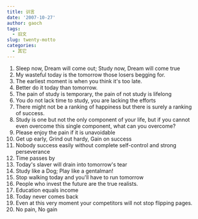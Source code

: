 ```yaml
---
title: 训言
date: '2007-10-27'
author: gaoch
tags:
  - 旧文
slug: twenty-motto
categories:
  - 其它
---
```


1. Sleep now, Dream will come out; Study now, Dream will come true  
2. My wasteful today is the tomorrow those losers begging for.  
3. The earliest moment is when you think it's too late.  
4. Better do it today than tomorrow.  
5. The pain of study is temporary, the pain of not study is lifelong  
6. You do not lack time to study, you are lacking the efforts  
7. There might not be a ranking of happiness but there is surely a ranking of success.  
8. Study is one but not the only component of your life, but if you cannot even overcome this single component, what can you overcome?
9. Please enjoy the pain if it is unavoidable  
10. Get up early, Grind out hardy, Gain on success  
11. Nobody success easily without complete self-control and strong perseverance  
12. Time passes by  
13. Today's slaver will drain into tomorrow's tear  
14. Study like a Dog; Play like a gentalman!  
15. Stop walking today and you'll have to run tomorrow  
16. People who invest the future are the true realists.  
17. Education equals income  
18. Today never comes back  
19. Even at this very moment your competitors will not stop flipping pages.  
20. No pain, No gain
